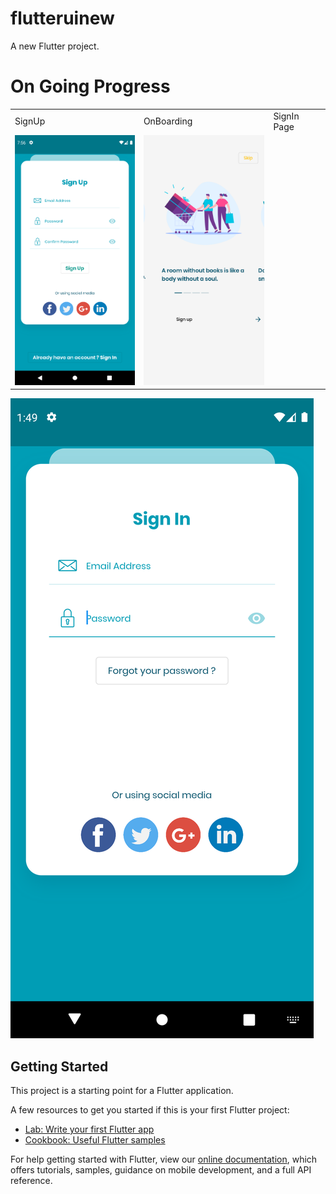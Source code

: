 # flutteruinew

A new Flutter project.

# On Going Progress
<table>
    <tr>
        <td>SignUp</td>
        <td>OnBoarding</td>
        <td>SignIn Page</td>
    </tr>
    <tr>
        <td><img src="https://github.com/herry88/flutter_ecommerce_ui/blob/master/signup.png" data-canonical-src="https://github.com/herry88/flutter_ecommerce_ui/blob/master/signup.png" width="200" height="400" /></td>
        <td><img src="https://github.com/herry88/flutter_ecommerce_ui/blob/master/onBoardingPage.png" data-canonical-src="https://github.com/herry88/flutter_ecommerce_ui/blob/master/onBoardingPage.png" width="200" height="400" /></td>
    </tr>
</table>


![signinpage](https://github.com/herry88/flutter_ecommerce_ui/blob/master/signin.png "SignInPage")


## Getting Started

This project is a starting point for a Flutter application.

A few resources to get you started if this is your first Flutter project:

- [Lab: Write your first Flutter app](https://flutter.dev/docs/get-started/codelab)
- [Cookbook: Useful Flutter samples](https://flutter.dev/docs/cookbook)

For help getting started with Flutter, view our
[online documentation](https://flutter.dev/docs), which offers tutorials,
samples, guidance on mobile development, and a full API reference.
